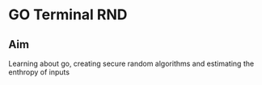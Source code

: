 # GO Terminal RND

## Aim
Learning about go, creating secure random algorithms and estimating the enthropy of inputs
